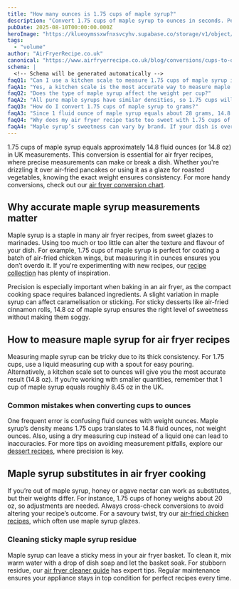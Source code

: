 ```yaml
---
title: "How many ounces is 1.75 cups of maple syrup?"
description: "Convert 1.75 cups of maple syrup to ounces in seconds. Perfect for air fryer recipes and precise baking measurements."
pubDate: 2025-08-10T00:00:00.000Z
heroImage: "https://klueoymssxwfnxsvcyhv.supabase.co/storage/v1/object/public/Shmucket/how-many-ounces-is-1-75-cups-maple-syrup.webp"
tags:
  - "volume"
author: "AirFryerRecipe.co.uk"
canonical: "https://www.airfryerrecipe.co.uk/blog/conversions/cups-to-ounces/how-many-ounces-is-1-75-cups-maple-syrup"
schema: |
  <!-- Schema will be generated automatically -->
faqQ1: "Can I use a kitchen scale to measure 1.75 cups of maple syrup in ounces?"
faqA1: "Yes, a kitchen scale is the most accurate way to measure maple syrup. Set it to fluid ounces, and pour until it reaches 14.8 oz. This method eliminates guesswork and ensures consistency in your air fryer recipes."
faqQ2: "Does the type of maple syrup affect the weight per cup?"
faqA2: "All pure maple syrups have similar densities, so 1.75 cups will always be around 14.8 oz. However, artificially thickened syrups may weigh slightly more. Stick to pure maple syrup for reliable results in air fryer cooking."
faqQ3: "How do I convert 1.75 cups of maple syrup to grams?"
faqA3: "Since 1 fluid ounce of maple syrup equals about 28 grams, 14.8 oz converts to roughly 414 grams. This is handy for recipes requiring metric measurements, especially in baking."
faqQ4: "Why does my air fryer recipe taste too sweet with 1.75 cups of maple syrup?"
faqA4: "Maple syrup’s sweetness can vary by brand. If your dish is overly sweet, reduce the syrup by 1–2 oz and adjust to taste. For balanced flavours, try recipes from <a href=https://www.airfryerrecipe.co.uk>airfryerrecipe.co.uk</a>, which are tested for perfection."
---
```

<p>1.75 cups of maple syrup equals approximately 14.8 fluid ounces (or 14.8 oz) in UK measurements. This conversion is essential for air fryer recipes, where precise measurements can make or break a dish. Whether you're drizzling it over air-fried pancakes or using it as a glaze for roasted vegetables, knowing the exact weight ensures consistency. For more handy conversions, check out our <a href=https://www.airfryerrecipe.co.uk/air-fryer-conversion-chart>air fryer conversion chart</a>.</p>  

<h2>Why accurate maple syrup measurements matter</h2>  
<p>Maple syrup is a staple in many air fryer recipes, from sweet glazes to marinades. Using too much or too little can alter the texture and flavour of your dish. For example, 1.75 cups of maple syrup is perfect for coating a batch of air-fried chicken wings, but measuring it in ounces ensures you don’t overdo it. If you're experimenting with new recipes, our <a href=https://www.airfryerrecipe.co.uk/recipes>recipe collection</a> has plenty of inspiration.</p>  

<p>Precision is especially important when baking in an air fryer, as the compact cooking space requires balanced ingredients. A slight variation in maple syrup can affect caramelisation or sticking. For sticky desserts like air-fried cinnamon rolls, 14.8 oz of maple syrup ensures the right level of sweetness without making them soggy.</p>  

<h2>How to measure maple syrup for air fryer recipes</h2>  
<p>Measuring maple syrup can be tricky due to its thick consistency. For 1.75 cups, use a liquid measuring cup with a spout for easy pouring. Alternatively, a kitchen scale set to ounces will give you the most accurate result (14.8 oz). If you’re working with smaller quantities, remember that 1 cup of maple syrup equals roughly 8.45 oz in the UK.</p>  

<h3>Common mistakes when converting cups to ounces</h3>  
<p>One frequent error is confusing fluid ounces with weight ounces. Maple syrup’s density means 1.75 cups translates to 14.8 fluid ounces, not weight ounces. Also, using a dry measuring cup instead of a liquid one can lead to inaccuracies. For more tips on avoiding measurement pitfalls, explore our <a href=https://www.airfryerrecipe.co.uk/recipe-category/dessert>dessert recipes</a>, where precision is key.</p>  

<h2>Maple syrup substitutes in air fryer cooking</h2>  
<p>If you’re out of maple syrup, honey or agave nectar can work as substitutes, but their weights differ. For instance, 1.75 cups of honey weighs about 20 oz, so adjustments are needed. Always cross-check conversions to avoid altering your recipe’s outcome. For a savoury twist, try our <a href=https://www.airfryerrecipe.co.uk/recipe-category/chicken>air-fried chicken recipes</a>, which often use maple syrup glazes.</p>  

<h3>Cleaning sticky maple syrup residue</h3>  
<p>Maple syrup can leave a sticky mess in your air fryer basket. To clean it, mix warm water with a drop of dish soap and let the basket soak. For stubborn residue, our <a href=https://www.airfryerrecipe.co.uk/air-fryer-cleaner>air fryer cleaner guide</a> has expert tips. Regular maintenance ensures your appliance stays in top condition for perfect recipes every time.</p>

